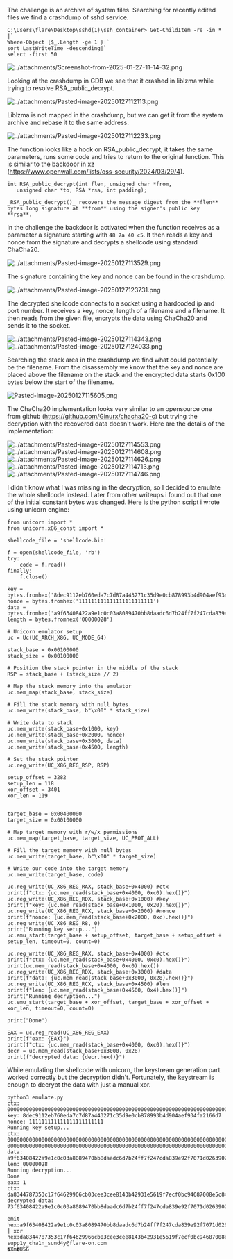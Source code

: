 The challenge is an archive of system files. Searching for recently edited files we find a crashdump of sshd service.
```
C:\Users\flare\Desktop\sshd(1)\ssh_container> Get-ChildItem -re -in * |`
Where-Object {$_.Length -ge 1 }|`
sort LastWriteTime -descending|`
select -first 50
```

![../attachments/Screenshot-from-2025-01-27-11-14-32.png](/attachments/Screenshot-from-2025-01-27-11-14-32.png)

Looking at the crashdump in GDB we see that it crashed in liblzma while trying to resolve RSA_public_decrypt.

![../attachments/Pasted-image-20250127112113.png](/attachments/Pasted-image-20250127112113.png)

Liblzma is not mapped in the crashdump, but we can get it from the system archive and rebase it to the same address.

![../attachments/Pasted-image-20250127112233.png](/attachments/Pasted-image-20250127112233.png)

The function looks like a hook on RSA_public_decrypt, it takes the same parameters, runs some code and tries to return to the original function. This is similar to the backdoor in xz  
(https://www.openwall.com/lists/oss-security/2024/03/29/4).

```
int RSA_public_decrypt(int flen, unsigned char *from,
   unsigned char *to, RSA *rsa, int padding);
   
_RSA_public_decrypt()_ recovers the message digest from the **flen** bytes long signature at **from** using the signer's public key **rsa**.
```
In the challenge the backdoor is activated when the function receives as a parameter a signature starting with `48 7a 40 c5`. It then reads a key and nonce from the signature and decrypts a shellcode using standard ChaCha20.

![../attachments/Pasted-image-20250127113529.png](/attachments/Pasted-image-20250127113529.png)

The signature containing the key and nonce can be found in the crashdump.

![../attachments/Pasted-image-20250127123731.png](/attachments/Pasted-image-20250127123731.png)

The decrypted shellcode connects to a socket using a hardcoded ip and port number. It receives a key, nonce, length of a filename and a filename. It then reads from the given file, encrypts the data using ChaCha20 and sends it to the socket.

![../attachments/Pasted-image-20250127114343.png](/attachments/Pasted-image-20250127114343.png)
![../attachments/Pasted-image-20250127124033.png](/attachments/Pasted-image-20250127124033.png)

Searching the stack area in the crashdump we find what could potentially be the filename. From the disassembly we know that the key and nonce are placed above the filename on  the stack and the encrypted data starts 0x100 bytes below the start of the filename.

![Pasted-image-20250127115605.png](/attachments/Pasted-image-20250127115605.png)

The ChaCha20 implementation looks very similar to an opensource one from github (https://github.com/Ginurx/chacha20-c) but trying the decryption with the recovered data doesn't work. Here are the details of the implementation:

![../attachments/Pasted-image-20250127114553.png](/attachments/Pasted-image-20250127114553.png)
![../attachments/Pasted-image-20250127114608.png](/attachments/Pasted-image-20250127114608.png)
![../attachments/Pasted-image-20250127114626.png](/attachments/Pasted-image-20250127114626.png)
![../attachments/Pasted-image-20250127114713.png](/attachments/Pasted-image-20250127114713.png)
![../attachments/Pasted-image-20250127114746.png](/attachments/Pasted-image-20250127114746.png)

I didn't know what I was missing in the decryption, so I decided to emulate the whole shellcode instead. Later from other writeups i found out that one of the initial constant bytes was changed. Here is the python script i wrote using unicorn engine:

```
from unicorn import *
from unicorn.x86_const import *

shellcode_file = 'shellcode.bin'

f = open(shellcode_file, 'rb')
try:
    code = f.read()
finally:
    f.close()
    
key = bytes.fromhex('8dec9112eb760eda7c7d87a443271c35d9e0cb878993b4d904aef934fa2166d7')
nonce = bytes.fromhex('111111111111111111111111')
data = bytes.fromhex('a9f63408422a9e1c0c03a8089470bb8daadc6d7b24ff7f247cda839e92f7071d0263902ec1580000')
length = bytes.fromhex('00000028')    

# Unicorn emulator setup
uc = Uc(UC_ARCH_X86, UC_MODE_64)

stack_base = 0x00100000
stack_size = 0x00100000

# Position the stack pointer in the middle of the stack
RSP = stack_base + (stack_size // 2)

# Map the stack memory into the emulator
uc.mem_map(stack_base, stack_size)

# Fill the stack memory with null bytes
uc.mem_write(stack_base, b"\x00" * stack_size)

# Write data to stack
uc.mem_write(stack_base+0x1000, key)
uc.mem_write(stack_base+0x2000, nonce)
uc.mem_write(stack_base+0x3000, data)
uc.mem_write(stack_base+0x4500, length)

# Set the stack pointer
uc.reg_write(UC_X86_REG_RSP, RSP)

setup_offset = 3282
setup_len = 118
xor_offset = 3401
xor_len = 119


target_base = 0x00400000
target_size = 0x00100000

# Map target memory with r/w/x permissions
uc.mem_map(target_base, target_size, UC_PROT_ALL)

# Fill the target memory with null bytes
uc.mem_write(target_base, b"\x00" * target_size)

# Write our code into the target memory
uc.mem_write(target_base, code)

uc.reg_write(UC_X86_REG_RAX, stack_base+0x4000) #ctx
print(f"ctx: {uc.mem_read(stack_base+0x4000, 0xc0).hex()}")
uc.reg_write(UC_X86_REG_RDX, stack_base+0x1000) #key
print(f"key: {uc.mem_read(stack_base+0x1000, 0x20).hex()}")
uc.reg_write(UC_X86_REG_RCX, stack_base+0x2000) #nonce
print(f"nonce: {uc.mem_read(stack_base+0x2000, 0xc).hex()}")
uc.reg_write(UC_X86_REG_R8, 0)
print("Running key setup...")
uc.emu_start(target_base + setup_offset, target_base + setup_offset + setup_len, timeout=0, count=0)

uc.reg_write(UC_X86_REG_RAX, stack_base+0x4000) #ctx
print(f"ctx: {uc.mem_read(stack_base+0x4000, 0xc0).hex()}")
print(uc.mem_read(stack_base+0x4000, 0xc0).hex())
uc.reg_write(UC_X86_REG_RDX, stack_base+0x3000) #data
print(f"data: {uc.mem_read(stack_base+0x3000, 0x28).hex()}")
uc.reg_write(UC_X86_REG_RCX, stack_base+0x4500) #len
print(f"len: {uc.mem_read(stack_base+0x4500, 0x4).hex()}")
print("Running decryption...")
uc.emu_start(target_base + xor_offset, target_base + xor_offset + xor_len, timeout=0, count=0)

print("Done")

EAX = uc.reg_read(UC_X86_REG_EAX)
print(f"eax: {EAX}")
print(f"ctx: {uc.mem_read(stack_base+0x4000, 0xc0).hex()}")
decr = uc.mem_read(stack_base+0x3000, 0x28)
print(f"decrypted data: {decr.hex()}")

```

While emulating the shellcode with unicorn, the keystream generation part worked correctly but the decryption didn't. Fortunately, the keystream is enough to decrypt the data with just a manual xor.

```
python3 emulate.py
ctx: 000000000000000000000000000000000000000000000000000000000000000000000000000000000000000000000000000000000000000000000000000000000000000000000000000000000000000000000000000000000000000000000000000000000000000000000000000000000000000000000000000000000000000000000000000000000000000000000000000000000000000000000000000000000000000000000000000000000000000000000000000000000000000000000000
key: 8dec9112eb760eda7c7d87a443271c35d9e0cb878993b4d904aef934fa2166d7
nonce: 111111111111111111111111
Running key setup...
ctx: 0000000000000000000000000000000000000000000000000000000000000000000000000000000000000000000000000000000000000000000000000000000040000000000000008dec9112eb760eda7c7d87a443271c35d9e0cb878993b4d904aef934fa2166d7111111111111111111111111000000000000000000000000657870616e642033322d62797465204b8dec9112eb760eda7c7d87a443271c35d9e0cb878993b4d904aef934fa2166d700000000111111111111111111111111
0000000000000000000000000000000000000000000000000000000000000000000000000000000000000000000000000000000000000000000000000000000040000000000000008dec9112eb760eda7c7d87a443271c35d9e0cb878993b4d904aef934fa2166d7111111111111111111111111000000000000000000000000657870616e642033322d62797465204b8dec9112eb760eda7c7d87a443271c35d9e0cb878993b4d904aef934fa2166d700000000111111111111111111111111
data: a9f63408422a9e1c0c03a8089470bb8daadc6d7b24ff7f247cda839e92f7071d0263902ec1580000
len: 00000028
Running decryption...
Done
eax: 1
ctx: da8344787353c17f64629966cb03cee3cee8143b42931e5619f7ecf0bc94687008e5c843750d35477548a3b2ceed7aaa802b75b0ba7e29b3448e721eb7c2835601000000000000008dec9112eb760eda7c7d87a443271c35d9e0cb878993b4d904aef934fa2166d7111111111111111111111111000000000000000000000000657870616e642033322d62797465204b8dec9112eb760eda7c7d87a443271c35d9e0cb878993b4d904aef934fa2166d700000000111111111111111111111111
decrypted data: 73f63408422a9e1c0c03a8089470bb8daadc6d7b24ff7f247cda839e92f7071d0263902ec1580000
```

```
emit hex:a9f63408422a9e1c0c03a8089470bb8daadc6d7b24ff7f247cda839e92f7071d0263902ec1580000 | xor hex:da8344787353c17f64629966cb03cee3cee8143b42931e5619f7ecf0bc94687008e5c843750d35477548a3b2ceed7aaa802b75b0ba7e29b3448e721eb7c2835601000000000000008dec9112eb760eda7c7d87a443271c35d9e0cb878993b4d904aef934fa2166d7111111111111111111111111000000000000000000000000657870616e642033322d62797465204b8dec9112eb760eda7c7d87a443271c35d9e0cb878993b4d904aef934fa2166d700000000111111111111111111111111
supp1y_cha1n_sund4y@flare-on.com
�Xm�U5G

```

